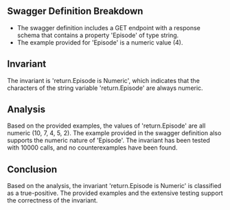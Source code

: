 ## Swagger Definition Breakdown
- The swagger definition includes a GET endpoint with a response schema that contains a property 'Episode' of type string.
- The example provided for 'Episode' is a numeric value (4).

## Invariant
The invariant is 'return.Episode is Numeric', which indicates that the characters of the string variable 'return.Episode' are always numeric.

## Analysis
Based on the provided examples, the values of 'return.Episode' are all numeric (10, 7, 4, 5, 2). The example provided in the swagger definition also supports the numeric nature of 'Episode'. The invariant has been tested with 10000 calls, and no counterexamples have been found.

## Conclusion
Based on the analysis, the invariant 'return.Episode is Numeric' is classified as a true-positive. The provided examples and the extensive testing support the correctness of the invariant.

